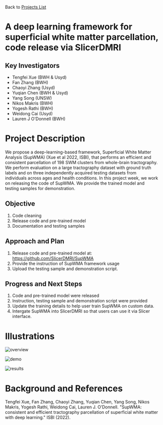 Back to [Projects List](../../README.md#ProjectsList)

# A deep learning framework for superficial white matter parcellation, code release via SlicerDMRI

## Key Investigators

- Tengfei Xue (BWH & Usyd)
- Fan Zhang (BWH)
- Chaoyi Zhang (Usyd)
- Yuqian Chen (BWH & Usyd)
- Yang Song (UNSW)
- Nikos Makris (BWH)
- Yogesh Rathi (BWH)
- Weidong Cai (Usyd)
- Lauren J O'Donnell (BWH)

# Project Description

<!-- Add a short paragraph describing the project. -->

We propose a deep-learning-based framework, Superficial White Matter Analysis (SupWMA) (Xue et al 2022, ISBI), that performs an efficient and consistent parcellation of 198 SWM clusters from whole-brain tractography. We perform evaluation on a large tractography dataset with ground truth labels and on three independently acquired testing datasets from individuals across ages and health conditions.
In this project week, we work on releasing the code of SupWMA. We provide the trained model and testing samples for demonstration.

## Objective

<!-- Describe here WHAT you would like to achieve (what you will have as end result). -->

1. Code cleaning
2. Release code and pre-trained model
3. Documentation and testing samples

## Approach and Plan

<!-- Describe here HOW you would like to achieve the objectives stated above. -->

1. Release code and pre-trained model at: https://github.com/SlicerDMRI/SupWMA
2. Provide the instruction of SupWMA framework usage
3. Upload the testing sample and demonstration script.

## Progress and Next Steps

<!-- Update this section as you make progress, describing of what you have ACTUALLY DONE. If there are specific steps that you could not complete then you can describe them here, too. -->

1. Code and pre-trained model were released
2. Instruction, testing sample and demonstration script were provided
3. Update the training details to help user train SupWMA on custom data.
4. Intergate SupWMA into SlicerDMRI so that users can use it via Slicer interface.

# Illustrations

<!-- Add pictures and links to videos that demonstrate what has been accomplished.
![Description of picture](Example2.jpg)
![Some more images](Example2.jpg)
-->

<!-- ![v4_SupWMA_Overview](https://user-images.githubusercontent.com/56477109/149606217-ed5f329f-fc1d-43d1-9f6a-a903a884baf3.png) -->

<!-- ![v7_Contrastive learning](https://user-images.githubusercontent.com/56477109/149606222-a6954063-80cf-4ebd-8843-6bf8142bbeff.png) -->

![overview](https://user-images.githubusercontent.com/56477109/150529616-652b889d-0738-4528-b9db-4eb3e6953ce0.png)

![demo](https://user-images.githubusercontent.com/56477109/150544504-f8d5d42a-23cd-42dc-b97d-747fbe860f3d.png)

![results](https://user-images.githubusercontent.com/56477109/150544562-ccbeb71f-ce8b-4de7-aae8-cb674c8242ab.png)

# Background and References

<!-- If you developed any software, include link to the source code repository. If possible, also add links to sample data, and to any relevant publications. -->

<!--
[Tengfei Xue, Fan Zhang, Chaoyi Zhang, Yuqian Chen, Yang Song, Nikos Makris, Yogesh Rathi, Weidong Cai, Lauren J. O’Donnell. "SupWMA: consistent and efficient tractography parcellation of superficial white matter with deep learning." ISBI (2022).](Coming soon) -->

Tengfei Xue, Fan Zhang, Chaoyi Zhang, Yuqian Chen, Yang Song, Nikos Makris, Yogesh Rathi, Weidong Cai, Lauren J. O’Donnell. "SupWMA: consistent and efficient tractography parcellation of superficial white matter with deep learning." ISBI (2022).
